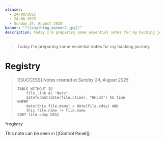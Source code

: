 ```yaml
---
aliases:
  - 24/08/2025
  - 24-08-2025
  - Sunday 24, August 2025
banner: "![[anything_banner2.jpg]]"
description: Today I'm preparing some essential notes for my hacking journey
---
```

> Today I'm preparing some essential notes for my hacking journey

# Registry

> [!SUCCESS] Notes created at *Sunday 24, August 2025*
> ```dataview
> TABLE WITHOUT ID
>     file.link AS "Note",
>     dateformat(date(file.ctime), "HH:mm") AS Time
> WHERE
>     date(this.file.name) = date(file.cday) AND
>     this.file.name != file.name
> SORT file.cday DESC
> ```
^registry

This note can be seen in [[Control Panel]].